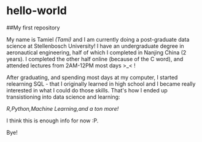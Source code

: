 # hello-world
##My first repository

My name is Tamiel *(Tami)* and I am currently doing a post-graduate data science at Stellenbosch University! I have an undergraduate degree in aeronautical engineering, half of which I completed in Nanjing China (2 years). I completed the other half online (because of the C word), and attended lectures from 2AM-12PM most days >_< !

After graduating, and spending most days at my computer, I started relearning SQL - that I originally learned in high school and I became really interested in what I could do those skills. That's how I ended up transistioning into data science and learning:

*R,Python,Machine Learning,and a ton more!*

I think this is enough info for now :P. 

Bye! 
